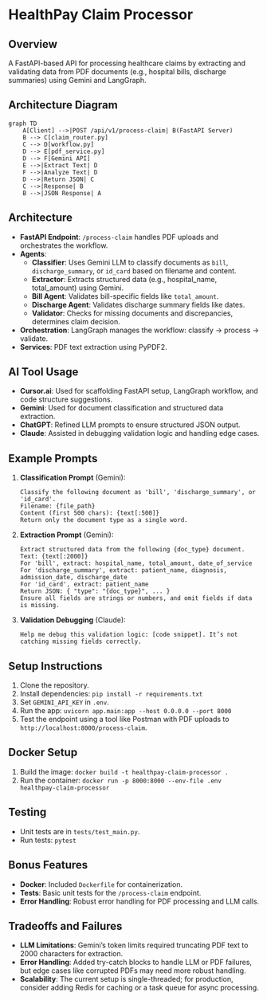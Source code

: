 # HealthPay Claim Processor

## Overview
A FastAPI-based API for processing healthcare claims by extracting and validating data from PDF documents (e.g., hospital bills, discharge summaries) using Gemini and LangGraph.

## Architecture Diagram
```mermaid
graph TD
    A[Client] -->|POST /api/v1/process-claim| B(FastAPI Server)
    B --> C[claim_router.py]
    C --> D[workflow.py]
    D --> E[pdf_service.py]
    D --> F[Gemini API]
    E -->|Extract Text| D
    F -->|Analyze Text| D
    D -->|Return JSON| C
    C -->|Response| B
    B -->|JSON Response| A
```
## Architecture

- **FastAPI Endpoint**: `/process-claim` handles PDF uploads and orchestrates the workflow.
- **Agents**:
  - **Classifier**: Uses Gemini LLM to classify documents as `bill`, `discharge_summary`, or `id_card` based on filename and content.
  - **Extractor**: Extracts structured data (e.g., hospital_name, total_amount) using Gemini.
  - **Bill Agent**: Validates bill-specific fields like `total_amount`.
  - **Discharge Agent**: Validates discharge summary fields like dates.
  - **Validator**: Checks for missing documents and discrepancies, determines claim decision.
- **Orchestration**: LangGraph manages the workflow: classify → process → validate.
- **Services**: PDF text extraction using PyPDF2.

## AI Tool Usage

- **Cursor.ai**: Used for scaffolding FastAPI setup, LangGraph workflow, and code structure suggestions.
- **Gemini**: Used for document classification and structured data extraction.
- **ChatGPT**: Refined LLM prompts to ensure structured JSON output.
- **Claude**: Assisted in debugging validation logic and handling edge cases.

## Example Prompts

1. **Classification Prompt** (Gemini):
   ```
   Classify the following document as 'bill', 'discharge_summary', or 'id_card'.
   Filename: {file_path}
   Content (first 500 chars): {text[:500]}
   Return only the document type as a single word.
   ```
2. **Extraction Prompt** (Gemini):
   ```
   Extract structured data from the following {doc_type} document.
   Text: {text[:2000]}
   For 'bill', extract: hospital_name, total_amount, date_of_service
   For 'discharge_summary', extract: patient_name, diagnosis, admission_date, discharge_date
   For 'id_card', extract: patient_name
   Return JSON: { "type": "{doc_type}", ... }
   Ensure all fields are strings or numbers, and omit fields if data is missing.
   ```
3. **Validation Debugging** (Claude):
   ```
   Help me debug this validation logic: [code snippet]. It’s not catching missing fields correctly.
   ```

## Setup Instructions

1. Clone the repository.
2. Install dependencies: `pip install -r requirements.txt`
3. Set `GEMINI_API_KEY` in `.env`.
4. Run the app: `uvicorn app.main:app --host 0.0.0.0 --port 8000`
5. Test the endpoint using a tool like Postman with PDF uploads to `http://localhost:8000/process-claim`.

## Docker Setup

1. Build the image: `docker build -t healthpay-claim-processor .`
2. Run the container: `docker run -p 8000:8000 --env-file .env healthpay-claim-processor`

## Testing

- Unit tests are in `tests/test_main.py`.
- Run tests: `pytest`

## Bonus Features

- **Docker**: Included `Dockerfile` for containerization.
- **Tests**: Basic unit tests for the `/process-claim` endpoint.
- **Error Handling**: Robust error handling for PDF processing and LLM calls.

## Tradeoffs and Failures

- **LLM Limitations**: Gemini’s token limits required truncating PDF text to 2000 characters for extraction.
- **Error Handling**: Added try-catch blocks to handle LLM or PDF failures, but edge cases like corrupted PDFs may need more robust handling.
- **Scalability**: The current setup is single-threaded; for production, consider adding Redis for caching or a task queue for async processing.

